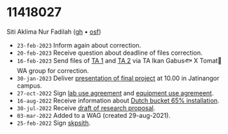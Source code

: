 # 11418027
Siti Aklima Nur Fadilah ([gh](https://github.com/sitiaklimanurf) &bull; [osf](https://osf.io/2gfxm/))

+ `23-feb-2023` Inform again about correction.
+ `20-feb-2023` Receive question about deadline of files correction.
+ `16-feb-2023` Send files of [TA 1](https://osf.io/f2n94) and [TA 2](https://osf.io/93c2g) via TA Ikan Gabus🐟 X Tomat🍅 WA group for correction.
+ `30-jan-2023` Deliver [presentation of final project](https://www.instagram.com/p/CoBVch2Psn5/) at 10.00 in Jatinangor campus.
+ `27-oct-2022` Sign [lab use agreement](https://osf.io/fkchm) and [equipment use agremeent](https://osf.io/y2f8u).
+ `16-aug-2022` Receive information about [Dutch bucket 65% installation](https://osf.io/pe5y6).
+ `30-jul-2022` Receive [draft of research proposal](https://osf.io/f5aut).
+ `03-mar-2022` Added to a WAG (created 29-aug-2021).
+ `25-feb-2022` Sign [skpsith](https://osf.io/2wj57).
